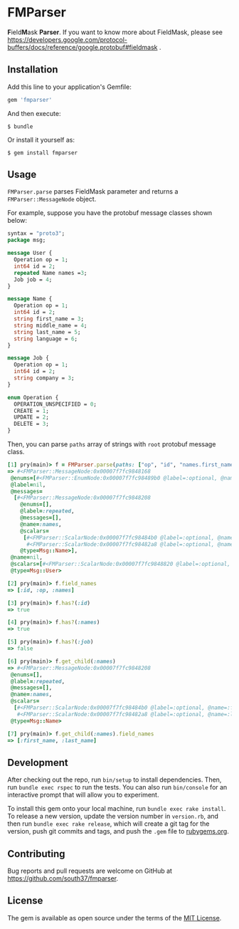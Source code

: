 # FMParser

**F**ield**M**ask **Parser**. If you want to know more about FieldMask, please see https://developers.google.com/protocol-buffers/docs/reference/google.protobuf#fieldmask .

## Installation

Add this line to your application's Gemfile:

```ruby
gem 'fmparser'
```

And then execute:

    $ bundle

Or install it yourself as:

    $ gem install fmparser

## Usage

`FMParser.parse` parses FieldMask parameter and returns a `FMParser::MessageNode` object.

For example, suppose you have the protobuf message classes shown below:

```proto
syntax = "proto3";
package msg;

message User {
  Operation op = 1;
  int64 id = 2;
  repeated Name names =3;
  Job job = 4;
}

message Name {
  Operation op = 1;
  int64 id = 2;
  string first_name = 3;
  string middle_name = 4;
  string last_name = 5;
  string language = 6;
}

message Job {
  Operation op = 1;
  int64 id = 2;
  string company = 3;
}

enum Operation {
  OPERATION_UNSPECIFIED = 0;
  CREATE = 1;
  UPDATE = 2;
  DELETE = 3;
}
```

Then, you can parse `paths` array of strings with `root` protobuf message class.

```ruby
[1] pry(main)> f = FMParser.parse(paths: ["op", "id", "names.first_name", "names.last_name"], root: Msg::User)
=> #<FMParser::MessageNode:0x00007f7fc9848168
 @enums=[#<FMParser::EnumNode:0x00007f7fc98489b0 @label=:optional, @name=:op, @type=Msg::Operation>],
 @label=nil,
 @messages=
  [#<FMParser::MessageNode:0x00007f7fc9848208
    @enums=[],
    @label=:repeated,
    @messages=[],
    @name=:names,
    @scalars=
     [#<FMParser::ScalarNode:0x00007f7fc98484b0 @label=:optional, @name=:first_name, @type=:string>,
      #<FMParser::ScalarNode:0x00007f7fc98482a8 @label=:optional, @name=:last_name, @type=:string>],
    @type=Msg::Name>],
 @name=nil,
 @scalars=[#<FMParser::ScalarNode:0x00007f7fc9848820 @label=:optional, @name=:id, @type=:int64>],
 @type=Msg::User>

[2] pry(main)> f.field_names
=> [:id, :op, :names]

[3] pry(main)> f.has?(:id)
=> true

[4] pry(main)> f.has?(:names)
=> true

[5] pry(main)> f.has?(:job)
=> false

[6] pry(main)> f.get_child(:names)
=> #<FMParser::MessageNode:0x00007f7fc9848208
 @enums=[],
 @label=:repeated,
 @messages=[],
 @name=:names,
 @scalars=
  [#<FMParser::ScalarNode:0x00007f7fc98484b0 @label=:optional, @name=:first_name, @type=:string>,
   #<FMParser::ScalarNode:0x00007f7fc98482a8 @label=:optional, @name=:last_name, @type=:string>],
 @type=Msg::Name>

[7] pry(main)> f.get_child(:names).field_names
=> [:first_name, :last_name]
```

## Development

After checking out the repo, run `bin/setup` to install dependencies. Then, run `bundle exec rspec` to run the tests. You can also run `bin/console` for an interactive prompt that will allow you to experiment.

To install this gem onto your local machine, run `bundle exec rake install`. To release a new version, update the version number in `version.rb`, and then run `bundle exec rake release`, which will create a git tag for the version, push git commits and tags, and push the `.gem` file to [rubygems.org](https://rubygems.org).

## Contributing

Bug reports and pull requests are welcome on GitHub at https://github.com/south37/fmparser.

## License

The gem is available as open source under the terms of the [MIT License](https://opensource.org/licenses/MIT).
